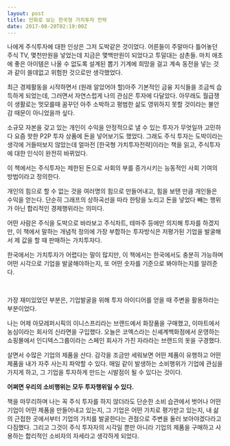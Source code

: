 ```yaml
---
layout: post
title: 만화로 보는 한국형 가치투자 전략
date: 2017-08-20T02:19:00Z
---
```


나에게 주식투자에 대한 인상은 그저 도박같은 것이었다. 어른들이 주말마다 틀어놓던 주식 TV, 몇천만원을 넣었는데 지금은 몇백만원이 되었다고 투덜대는 삼촌들. 마치 애초에 좋은 아이템은 나올 수 없도록 설계된 뽑기 기계에 희망을 걸고 계속 동전을 넣는 것과 같이 쓸데없고 위험한 것으로만 생각했었다.
<br>

최근 경제활동을 시작하면서 (원래 알았어야 할)아주 기본적인 금융 지식들을 조금씩 습득하게 되었는데, 그러면서 자연스럽게 나의 관심은 투자에 다달았다. 아무래도 월급쟁이 생활로는 멋모를때 꿈꾸던 아주 소박하고 평범한 삶도 영위하지 못할 것이라는 불안감 때문이 아니었을까 싶다.
<br>

소규모 자본을 갖고 있는 개인이 수익을 안정적으로 낼 수 있는 투자가 무엇일까 고민하다 요즘 핫한 P2P 투자 상품에 돈을 넣어보기도 했었다. 그래도 주식 투자는 도박이라는 생각에 거들떠보지 않았는데 얼마전 [한국형 가치투자전략]이라는 책을 읽고, 주식투자에 대한 인식이 완전히 바뀌었다.

이 책에서는 주식투자는 제한된 돈으로 사회의 부를 증가시키는 능동적인 사회 기여의 방법이라고 정의한다.

개인의 힘으로 할 수 없는 것을 여러명의 힘으로 만들어내고, 힘을 보탠 만큼 개인들은 수익을 얻는다. 단순히 그래프의 상하곡선을 따라 한탕을 노리고 돈을 넣었다 빼는 행위가 아닌 합리적인 경제행위라는 의미다.

어떤 사람은 주식을 도박으로 바라보고 주식차트, 테마주 등에만 의지해 투자를 하겠지만, 이 책에서 말하는 개념적 정의에 가장 부합하는 투자방식은 저평가된 기업을 발굴해서 제 값을 할 때 판매하는 가치투자다.

한국에서는 가치투자가 어렵다는 말이 많지만, 이 책에서는 한국에서도 충분히 가능하며 어떤 시각으로 기업을 발굴해야하는지, 또 어떤 숫자를 기준으로 봐야하는지를 알려준다.

<br>

가장 재미있었던 부분은, 기업발굴을 위해 투자 아이디어를 얻을 때 주변을 활용하라는 부분이었다.

나는 어제 아모레퍼시픽의 이니스프리라는 브랜드에서 화장품을 구매했고, 이마트에서 농심이라는 회사의 신라면을 구입했다. 오늘은 코엑스라는 신셰계백화점에서 운영하는 쇼핑몰에서 인디텍스그룹이라는 스페인 회사가 가진 자라라는 브랜드의 옷을 구경했다.

살면서 수많은 기업의 제품을 산다. 감각을 조금만 세워보면 어떤 제품이 유행하고 어떤 제품을 내가 자주 사는지 파악할 수 있다. 매일 같이 발생하는 소비행위가 기업에 관심을 가지게 하고, 그 기업을 투자하게 만드는 시발점이 될 수 있다는 것이다.

**어쩌면 우리의 소비행위는 모두 투자행위일 수 있다.**

책을 마무리하며 나는 꼭 주식 투자를 하지 않더라도 단순한 소비 습관에서 벗어나 어떤 기업이 어떤 제품을 만들어내고 있는지, 그 기업은 어떤 가치로 평가받고 있는지, 내 삶의 근접한 곳에서부터 기업의 가치를 발굴한다는 관점으로 주변을 둘러 보아야겠다라고 다짐했다. 그리고 그것이 주식 투자자의 시각일 뿐만 아니라 기업의 제품을 구매하고 사용하는 합리적인 소비자의 자세라고 생각하게 되었다.








